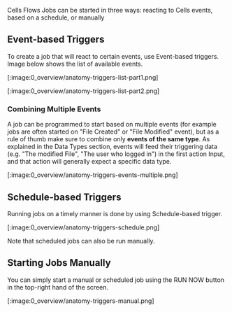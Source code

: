 Cells Flows Jobs can be started in three ways: reacting to Cells events, based on a schedule, or manually

## Event-based Triggers

To create a job that will react to certain events, use Event-based triggers. Image below shows the list of available events.

[:image:0_overview/anatomy-triggers-list-part1.png]

[:image:0_overview/anatomy-triggers-list-part2.png]

### Combining Multiple Events

A job can be programmed to start based on multiple events (for example jobs are often started on "File Created" or "File Modified" event), but as a rule of thumb make sure to combine only **events of the same type**. As explained in the Data Types section, events will feed their triggering data (e.g. "The modified File", "The user who logged in") in the first action Input, and that action will generally expect a specific data type.

[:image:0_overview/anatomy-triggers-events-multiple.png]

## Schedule-based Triggers

Running jobs on a timely manner is done by using Schedule-based trigger.  

[:image:0_overview/anatomy-triggers-schedule.png]

Note that scheduled jobs can also be run manually.

## Starting Jobs Manually

You can simply start a manual or scheduled job using the RUN NOW button in the top-right hand of the screen.

[:image:0_overview/anatomy-triggers-manual.png]